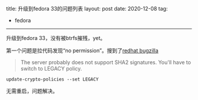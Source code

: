 title: 升级到fedora 33的问题列表
layout: post
date: 2020-12-08
tag:
- fedora
---

升级到fedora 33，没有被btrfs摧残，yet。

第一个问题是拉代码发现“no permission”。搜到了[redhat bugzilla](https://bugzilla.redhat.com/show_bug.cgi?id=1890179)

>The server probably does not support SHA2 signatures. You'll have to switch to LEGACY policy.

```shell
update-crypto-policies --set LEGACY
```

无需重启，问题解决。